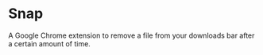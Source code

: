 # Snap

A Google Chrome extension to remove a file from your downloads bar after a certain amount of time.
